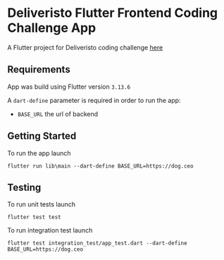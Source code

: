 # Deliveristo Flutter Frontend Coding Challenge App

A Flutter project for Deliveristo coding challenge [here](https://github.com/andreaperinu/flutter-challenge)

## Requirements

App was build using Flutter version `3.13.6`

A `dart-define` parameter is required in order to run the app:
- `BASE_URL` the url of backend

## Getting Started

To run the app launch
```
flutter run lib\main --dart-define BASE_URL=https://dog.ceo
```

## Testing

To run unit tests launch
```
flutter test test
```

To run integration test launch
```
flutter test integration_test/app_test.dart --dart-define BASE_URL=https://dog.ceo
```
